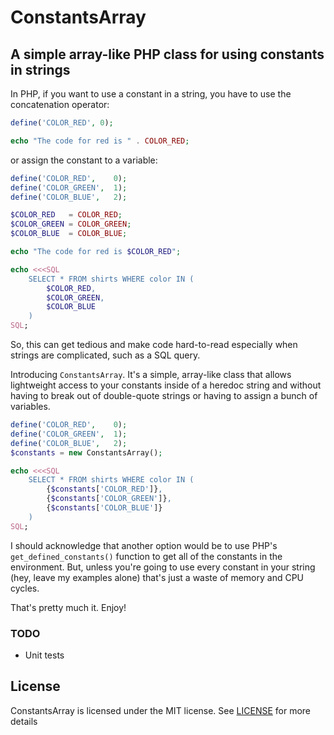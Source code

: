# ConstantsArray

## A simple array-like PHP class for using constants in strings

In PHP, if you want to use a constant in a string, you have to use the
concatenation operator:

```php
define('COLOR_RED', 0);

echo "The code for red is " . COLOR_RED;
```

or assign the constant to a variable:

```php
define('COLOR_RED',    0);
define('COLOR_GREEN',  1);
define('COLOR_BLUE',   2);

$COLOR_RED   = COLOR_RED;
$COLOR_GREEN = COLOR_GREEN;
$COLOR_BLUE  = COLOR_BLUE;

echo "The code for red is $COLOR_RED";

echo <<<SQL
	SELECT * FROM shirts WHERE color IN (
		$COLOR_RED,
		$COLOR_GREEN,
		$COLOR_BLUE
	)
SQL;
```

So, this can get tedious and make code hard-to-read especially when
strings are complicated, such as a SQL query.  

Introducing `ConstantsArray`. It's a simple, array-like class that
allows lightweight access to your constants inside of a heredoc string and
without having to break out of double-quote strings or having to assign
a bunch of variables.

```php
define('COLOR_RED',    0);
define('COLOR_GREEN',  1);
define('COLOR_BLUE',   2);
$constants = new ConstantsArray();

echo <<<SQL
	SELECT * FROM shirts WHERE color IN (
		{$constants['COLOR_RED']},
		{$constants['COLOR_GREEN']},
		{$constants['COLOR_BLUE']}
	)
SQL;
```

I should acknowledge that another option would be to use PHP's
`get_defined_constants()` function to get all of the constants in the
environment. But, unless you're going to use every constant in your
string (hey, leave my examples alone) that's just a waste of memory
and CPU cycles.

That's pretty much it. Enjoy!

### TODO

*   Unit tests

## License

ConstantsArray is licensed under the MIT license. See [LICENSE]
for more details

[LICENSE]: http://raw.github.com/loganlinn/ConstantsArray/master/MIT-LICENSE.txt
